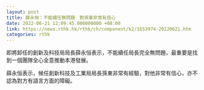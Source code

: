 ```yaml
---
layout: post
title: 薛永恒：不能續任無問題　對孫東非常有信心
date: 2022-06-21 12:09:45.000000000 +08:00
link: https://news.rthk.hk/rthk/ch/component/k2/1653974-20220621.htm
categories: rthk
---
```


即將卸任的創新及科技局局長薛永恒表示，不能續任局長完全無問題，最重要是找到一個團隊全心全意推動本港發展。

薛永恒表示，候任創新科技及工業局局長孫東非常有經驗，對他非常有信心，亦不認為對方有語言方面的障礙。
